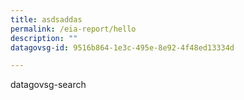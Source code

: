 ```yaml
---
title: asdsaddas
permalink: /eia-report/hello
description: ""
datagovsg-id: 9516b864-1e3c-495e-8e92-4f48ed13334d

---
```




datagovsg-search
